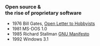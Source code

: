 ###  Open source &<br>the rise of proprietary software

* 1976 Bill Gates, [Open Letter to Hobbyists](https://en.wikipedia.org/wiki/Open_Letter_to_Hobbyists#/media/File:Bill_Gates_Letter_to_Hobbyists.jpg)
* 1981 MS-DOS 1.0
* 1985 Richard Stallman [GNU Manifesto](https://en.wikipedia.org/wiki/GNU_Manifesto)
* 1992 Windows 3.1